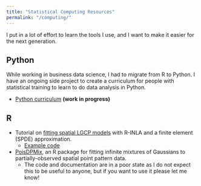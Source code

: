 ```yaml
---
title: "Statistical Computing Resources"
permalink: "/computing/"
---
```



I put in a lot of effort to learn the tools I use, and I want to make it
easier for the next generation.


## Python

While working in business data science, I had to migrate from R to Python. I
have an ongoing side project to create a curriculum for people with statistical
training to learn to do data analysis in Python.

- [Python curriculum](https://kflagg.gitbook.io/pythonds/) **(work in progress)**


## R

- Tutorial on [fitting spatial LGCP models](https://github.com/kflagg/jas-inla-review)
  with R-INLA and a finite element (SPDE) approximation.
  - [Example code](https://github.com/kflagg/jas-inla-review)
- [PoisDPMix](https://github.com/kflagg/poisDPmix), an R package for fitting
  infinite mixtures of Gaussians to partially-observed spatial point pattern
  data.
  - The code and documentation are in a poor state as I do not expect this to
    be useful to anyone, but if you want to use it please let me know!


